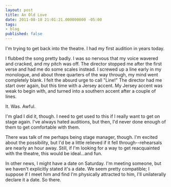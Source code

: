 ```yaml
---
layout: post
title: An Old Love
date: 2011-08-18 21:01:21.000000000 -05:00
tags:
- blog
published: false
---
```

I'm trying to get back into the theatre. I had my first audition in years today.

I flubbed the song pretty badly. I was so nervous that my voice wavered and cracked, and my pitch was off. The director stopped me after the first verse and had me do some scales instead. I screwed up a line early in my monologue, and about three quarters of the way through, my mind went completely blank. I felt the absurd urge to call "Line!" The director had me start over again, but this time with a Jersey accent. My Jersey accent was weak to begin with, and turned into a southern accent after a couple of lines.

It. Was. Awful.

I'm glad I did it, though. I need to get used to this if I really want to get on stage again. I've always hated auditions, but then, I'd never done enough of them to get comfortable with them.

There was talk of me perhaps being stage manager, though. I'm excited about the possibility, but I'd be a little relieved if it fell through--rehearsals are nearly an hour away. Still, if I'm looking for a way to get reacquainted with the theatre, this would be ideal...and fun.

In other news, I might have a date on Saturday. I'm meeting someone, but we haven't explicitly stated it's a date. We seem pretty compatible; I suppose if I meet him and find I'm physically attracted to him, I'll unilaterally declare it a date. So there.
